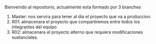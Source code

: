 Bienvenido al repositorio, actualmente esta formado por 3 branches

1. Master: nos servira para tener al dia el proyecto que va a produccion.
2. R01: almacenara el proyecto que compartiremos entre todos los integrantes del equipo
3. R02: almacenara el proyecto alterno que requiera modificaciones sustanciales.